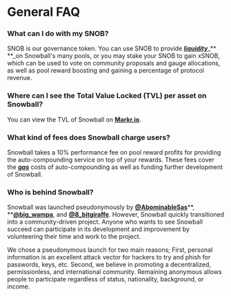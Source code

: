 # General FAQ

### **What can I do with my SNOB?**

SNOB is our governance token. You can use SNOB to provide [_**liquidity**_](https://snowballs.gitbook.io/snowball-docs/resources/defi-glossary#liquidity)_** **_on Snowball's many pools, or you may stake your SNOB to gain xSNOB, which can be used to vote on community proposals and gauge allocations, as well as pool reward boosting and gaining a percentage of protocol revenue.

### **Where can I see the Total Value Locked (TVL) per asset on Snowball?**

You can view the TVL of Snowball on [**Markr.io**](https://markr.io/#/applications/Snowball).

### **What kind of fees does Snowball charge users?**

Snowball takes a 10% performance fee on pool reward profits for providing the auto-compounding service on top of your rewards. These fees cover the [_**gas**_](https://snowballs.gitbook.io/snowball-docs/resources/defi-glossary#gas) costs of auto-compounding as well as funding further development of Snowball.

### **Who is behind Snowball?**

Snowball was launched pseudonymously by [**@AbominableSas**](https://twitter.com/AbominableSas)**, **[**@big_wampa**](https://twitter.com/big_wampa), and [**@8\_bitgiraffe**](https://twitter.com/8\_bitgiraffe). However, Snowball quickly transitioned into a community-driven project. Anyone who wants to see Snowball succeed can participate in its development and improvement by volunteering their time and work to the project.

We chose a pseudonymous launch for two main reasons; First, personal information is an excellent attack vector for hackers to try and phish for passwords, keys, etc. Second, we believe in promoting a decentralized, permissionless, and international community. Remaining anonymous allows people to participate regardless of status, nationality, background, or income.
